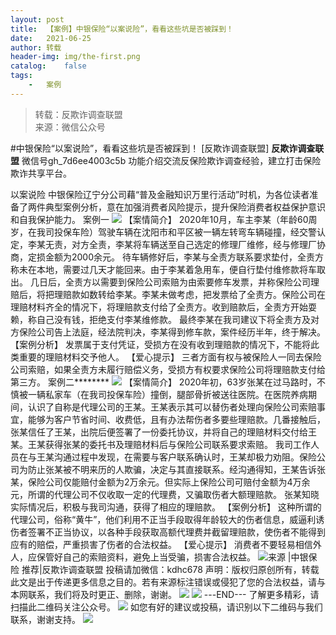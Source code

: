 ```yaml
---
layout:	post
title:	【案例】中银保险“以案说险”，看看这些坑是否被踩到！
date:	2021-06-25
author:	转载
header-img:	img/the-first.png
catalog:	false
tags:
	-	案例
---
```


<blockquote><p>转载：反欺诈调查联盟<br>
来源：微信公众号</p></blockquote>

#中银保险“以案说险”，看看这些坑是否被踩到！
[反欺诈调查联盟]
**反欺诈调查联盟**
微信号gh_7d6ee4003c5b
功能介绍交流反保险欺诈调查经验，建立打击保险欺诈共享平台。

以案说险
中银保险辽宁分公司藉“普及金融知识万里行活动”时机，为各位读者准备了两件典型案例分析，意在加强消费者风险提示，提升保险消费者权益保护意识和自我保护能力。
案例一
![]({{site.baseurl}}/postimg/WsIeVFDjCCQqHycAs717WDiaHgFAWWibPOnHmia5J6ANEIJO2xqcrfsV7mAbTpjeJMA7fKEfB1xwxsFDLicuhqabug.png)
【案情简介】
2020年10月，车主李某（年龄60周岁，在我司投保车险）驾驶车辆在沈阳市和平区被一辆左转弯车辆碰撞，经交警认定，李某无责，对方全责，李某将车辆送至自己选定的修理厂维修，经与修理厂协商，定损金额为2000余元。
待车辆修好后，李某与全责方联系要求垫付，全责方称未在本地，需要过几天才能回来。由于李某着急用车，便自行垫付维修款将车取出。
几日后，全责方以需要到保险公司索赔为由索要修车发票，并称保险公司理赔后，将把理赔款如数转给李某。李某未做考虑，把发票给了全责方。保险公司在理赔材料齐全的情况下，将理赔款支付给了全责方。收到赔款后，全责方开始耍赖，称自己没有钱，拒绝支付李某维修款。
最终李某在我司建议下将全责方及对方保险公司告上法庭，经法院判决，李某得到修车款，案件经历半年，终于解决。
【案例分析】
发票属于支付凭证，受损方在没有收到理赔款的情况下，不能将此类重要的理赔材料交予他人。
【爱心提示】
三者方面有权与被保险人一同去保险公司索赔，如果全责方未履行赔偿义务，受损方有权要求保险公司将理赔款支付给第三方。
案例二********
![]({{site.baseurl}}/postimg/WsIeVFDjCCQqHycAs717WDiaHgFAWWibPOnHmia5J6ANEIJO2xqcrfsV7mAbTpjeJMA7fKEfB1xwxsFDLicuhqabug.png)
【案情简介】
2020年初，63岁张某在过马路时，不慎被一辆私家车（在我司投保车险）撞倒，腿部骨折被送往医院。在医院养病期间，认识了自称是代理公司的王某。王某表示其可以替伤者处理向保险公司索赔事宜，能够为客户节省时间、收费低，且有办法帮伤者多要些理赔款。几番接触后，张某信任了王某，出院后便签署了一份委托协议，并将自己的理赔材料交付给王某。王某获得张某的委托书及理赔材料后与保险公司联系要求索赔。
我司工作人员在与王某沟通过程中发现，在需要与客户联系确认时，王某却极力劝阻。保险公司为防止张某被不明来历的人欺骗，决定与其直接联系。经沟通得知，王某告诉张某，保险公司仅能赔付金额为2万余元。但实际上保险公司可赔付金额为4万余元，所谓的代理公司不仅收取一定的代理费，又骗取伤者大额理赔款。
张某知晓实际情况后，积极与我司沟通，获得了相应的理赔款。
【案例分析】
这种所谓的代理公司，俗称“黄牛”，他们利用不正当手段取得年龄较大的伤者信息，威逼利诱伤者签署不正当协议，以各种手段获取高额代理费并截留理赔款，使伤者不能得到应有的赔偿，严重损害了伤者的合法权益。
【爱心提示】
消费者不要轻易相信外人，应保管好自己的索赔资料，避免上当受骗，损害合法权益。
![]({{site.baseurl}}/postimg/WsIeVFDjCCQ1BjuWBhEGEFrLLLJmrmBxootd2ibsAiaALOdhdicHUzq792R8UKqibiaFCfu1Xhn4d3ul0Dn7lC3lOicA.jpeg)来源
|中银保险
推荐|反欺诈调查联盟
投稿请加微信：kdhc678
声明：版权归原创所有，转载此文是出于传递更多信息之目的。若有来源标注错误或侵犯了您的合法权益，请与本网联系，我们将及时更正、删除，谢谢。
![]({{site.baseurl}}/postimg/L6usUGPiatBSs5Yxdp5NU9dpdqWanE7Mq7XpTo0mwlia1gia9NNFGTRYKdpVvrK2KgpAPictg52F8U9sicXI1jQ1dzA.jpeg)
![]({{site.baseurl}}/postimg/L6usUGPiatBRHiaTnBLKdskSP3wYDcZtJf2f60h3UdpFM6GSwK7CCH2tbN5oylMEt626eF9adsGd1vhInpcsALqA.png)
\---END---
了解更多精彩，请扫描此二维码关注公众号。
![]({{site.baseurl}}/postimg/L6usUGPiatBSs5Yxdp5NU9dpdqWanE7MqCqBlT3XLvPJX3Gf5uyzzsibZ3VPBdLY8ianrrF0435iblVibnnsnhQtsrA.png)
如您有好的建议或投稿，请识别以下二维码与我们联系，谢谢支持。
![]({{site.baseurl}}/postimg/L6usUGPiatBQwdLyMGicT8wxqfiaCa6ZGVwvw532Y5ibzI310laL8joGkjZx1Ua78ibU6yfZQiagUmZCIvzrumMBoiaYg.jpeg)
